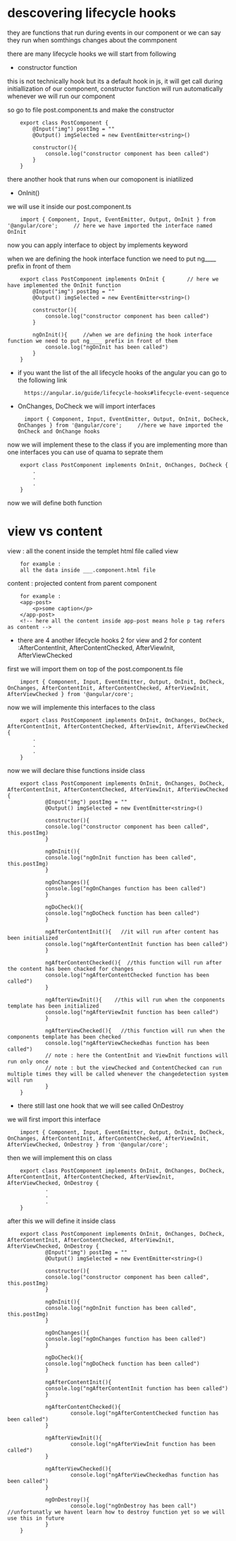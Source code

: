 # descovering lifecycle hooks
they are functions that run during events in our component or we can say they run when somthings changes about the commponent

there are many lifecycle hooks we will start from following 

* constructor function 

this is not technically hook but its a default hook in js, it will get call during initiallization of our component, constructor function will run automatically whenever we will run our component

so go to file post.component.ts and make the constructor

        export class PostComponent {
            @Input("img") postImg = ""
            @Output() imgSelected = new EventEmitter<string>()  

            constructor(){
                console.log("constructor component has been called")
            }
        }

there another hook that runs when our comoponent is iniatilized

* OnInit()

we will use it inside our post.component.ts

        import { Component, Input, EventEmitter, Output, OnInit } from '@angular/core';     // here we have imported the interface named OnInit

now you can apply interface to object by implements keyword 

when we are defining the hook interface function we need to put ng____ prefix in front of them

        export class PostComponent implements OnInit {       // here we have implemented the OnInit function 
            @Input("img") postImg = ""
            @Output() imgSelected = new EventEmitter<string>()  

            constructor(){
                console.log("constructor component has been called")
            }

            ngOnInit(){     //when we are defining the hook interface function we need to put ng____ prefix in front of them
                console.log("ngOnInit has been called")
            }
        }


* if you want the list of the all lifecycle hooks of the angular you can go to the following link

        https://angular.io/guide/lifecycle-hooks#lifecycle-event-sequence


* OnChanges, DoCheck
we will import interfaces

        import { Component, Input, EventEmitter, Output, OnInit, DoCheck, OnChanges } from '@angular/core';     //here we have imported the OnCheck and OnChange hooks

now we will implement these to the class if you are implementing more than one interfaces you can use of quama to seprate them

        export class PostComponent implements OnInit, OnChanges, DoCheck {
            .
            .
            .
        }

now we will define both function 


# view vs content

view : all the conent inside the templet html file called view 

        for example :
        all the data inside ___.component.html file

content : projected content from parent component 

        for example :
        <app-post>
            <p>some caption</p>
        </app-post>
        <!-- here all the content inside app-post means hole p tag refers as content -->

* there are 4 another lifecycle hooks 2 for view and 2 for content :AfterContentInit, AfterContentChecked, AfterViewInit, AfterViewChecked

first we will import them on top of the post.component.ts file

        import { Component, Input, EventEmitter, Output, OnInit, DoCheck, OnChanges, AfterContentInit, AfterContentChecked, AfterViewInit, AfterViewChecked } from '@angular/core';

now we will implemente this interfaces to the class

        export class PostComponent implements OnInit, OnChanges, DoCheck, AfterContentInit, AfterContentChecked, AfterViewInit, AfterViewChecked {       
            .
            .
            .
        }

now we will declare thise functions inside class

        export class PostComponent implements OnInit, OnChanges, DoCheck, AfterContentInit, AfterContentChecked, AfterViewInit, AfterViewChecked {       
                @Input("img") postImg = ""                
                @Output() imgSelected = new EventEmitter<string>()

                constructor(){
                console.log("constructor component has been called", this.postImg)
                }

                ngOnInit(){
                console.log("ngOnInit function has been called", this.postImg)
                }

                ngOnChanges(){
                console.log("ngOnChanges function has been called")      
                }

                ngDoCheck(){
                console.log("ngDoCheck function has been called")         
                }

                ngAfterContentInit(){   //it will run after content has been initialized
                console.log("ngAfterContentInit function has been called")
                } 
                
                ngAfterContentChecked(){  //this function will run after the content has been chacked for changes
                console.log("ngAfterContentChecked function has been called")
                } 
                
                ngAfterViewInit(){    //this will run when the conponents template has been initialized
                console.log("ngAfterViewInit function has been called")
                }
                
                ngAfterViewChecked(){   //this function will run when the components template has been checked
                console.log("ngAfterViewCheckedhas function has been called")
                // note : here the ContentInit and ViewInit functions will run only once
                // note : but the viewChecked and ContentChecked can run multiple times they will be called whenever the changedetection system will run
                }        
        }

* there still last one hook that we will see called OnDestroy

we will first import this interface

        import { Component, Input, EventEmitter, Output, OnInit, DoCheck, OnChanges, AfterContentInit, AfterContentChecked, AfterViewInit, AfterViewChecked, OnDestroy } from '@angular/core';

then we will implement this on class

        export class PostComponent implements OnInit, OnChanges, DoCheck, AfterContentInit, AfterContentChecked, AfterViewInit, AfterViewChecked, OnDestroy {       
                .
                .
                .
        }

after this we will define it inside class

        export class PostComponent implements OnInit, OnChanges, DoCheck, AfterContentInit, AfterContentChecked, AfterViewInit, AfterViewChecked, OnDestroy {        
                @Input("img") postImg = ""                
                @Output() imgSelected = new EventEmitter<string>()

                constructor(){
                console.log("constructor component has been called", this.postImg)
                }

                ngOnInit(){
                console.log("ngOnInit function has been called", this.postImg)
                }

                ngOnChanges(){
                console.log("ngOnChanges function has been called")      
                }

                ngDoCheck(){
                console.log("ngDoCheck function has been called")         
                }

                ngAfterContentInit(){
                console.log("ngAfterContentInit function has been called")
                } 
                
                ngAfterContentChecked(){
                        console.log("ngAfterContentChecked function has been called")
                } 
                
                ngAfterViewInit(){
                        console.log("ngAfterViewInit function has been called")
                }
                
                ngAfterViewChecked(){
                        console.log("ngAfterViewCheckedhas function has been called")
                }

                ngOnDestroy(){
                        console.log("ngOnDestroy has been call")  //unfortunatly we havent learn how to destroy function yet so we will use this in future
                }    
        }